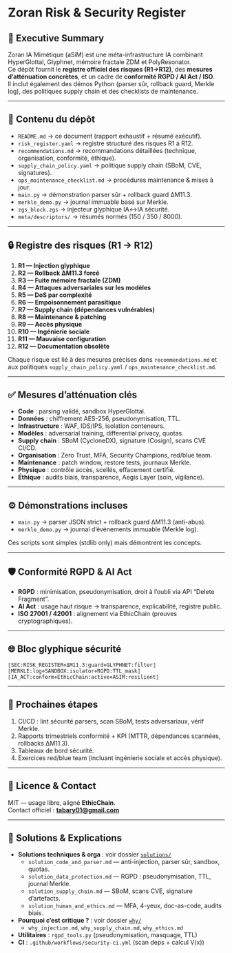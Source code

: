 # Zoran Risk & Security Register

## 📌 Executive Summary
Zoran IA Mimétique (aSiM) est une méta-infrastructure IA combinant HyperGlottal, Glyphnet, mémoire fractale ZDM et PolyResonator.  
Ce dépôt fournit le **registre officiel des risques (R1→R12)**, des **mesures d’atténuation concrètes**, et un cadre de **conformité RGPD / AI Act / ISO**.  
Il inclut également des démos Python (parser sûr, rollback guard, Merkle log), des politiques supply chain et des checklists de maintenance.  

---

## 📂 Contenu du dépôt
- `README.md` → ce document (rapport exhaustif + résumé exécutif).
- `risk_register.yaml` → registre structuré des risques R1 à R12.
- `recommendations.md` → recommandations détaillées (technique, organisation, conformité, éthique).
- `supply_chain_policy.yaml` → politique supply chain (SBoM, CVE, signatures).
- `ops_maintenance_checklist.md` → procédures maintenance & mises à jour.
- `main.py` → démonstration parser sûr + rollback guard ΔM11.3.
- `merkle_demo.py` → journal immuable basé sur Merkle.
- `zgs_block.zgs` → injecteur glyphique IA↔IA sécurité.
- `meta/descriptors/` → résumés normés (150 / 350 / 8000).

---

## 🔒 Registre des risques (R1 → R12)
1. **R1 — Injection glyphique**  
2. **R2 — Rollback ΔM11.3 forcé**  
3. **R3 — Fuite mémoire fractale (ZDM)**  
4. **R4 — Attaques adversariales sur les modèles**  
5. **R5 — DoS par complexité**  
6. **R6 — Empoisonnement parasitique**  
7. **R7 — Supply chain (dépendances vulnérables)**  
8. **R8 — Maintenance & patching**  
9. **R9 — Accès physique**  
10. **R10 — Ingénierie sociale**  
11. **R11 — Mauvaise configuration**  
12. **R12 — Documentation obsolète**  

Chaque risque est lié à des mesures précises dans `recommendations.md` et aux politiques `supply_chain_policy.yaml` / `ops_maintenance_checklist.md`.

---

## ✅ Mesures d’atténuation clés
- **Code** : parsing validé, sandbox HyperGlottal.
- **Données** : chiffrement AES-256, pseudonymisation, TTL.
- **Infrastructure** : WAF, IDS/IPS, isolation conteneurs.
- **Modèles** : adversarial training, differential privacy, quotas.
- **Supply chain** : SBoM (CycloneDX), signature (Cosign), scans CVE CI/CD.
- **Organisation** : Zero Trust, MFA, Security Champions, red/blue team.
- **Maintenance** : patch window, restore tests, journaux Merkle.
- **Physique** : contrôle accès, scellés, effacement certifié.
- **Éthique** : audits biais, transparence, Aegis Layer (soin, vigilance).

---

## ⚙️ Démonstrations incluses
- `main.py` → parser JSON strict + rollback guard ΔM11.3 (anti-abus).
- `merkle_demo.py` → journal d’événements immuable (Merkle log).

Ces scripts sont simples (stdlib only) mais démontrent les concepts.

---

## 🛡️ Conformité RGPD & AI Act
- **RGPD** : minimisation, pseudonymisation, droit à l’oubli via API “Delete Fragment”.
- **AI Act** : usage haut risque → transparence, explicabilité, registre public.
- **ISO 27001 / 42001** : alignement via EthicChain (preuves cryptographiques).

---

## 🌐 Bloc glyphique sécurité
```
⟦SEC:RISK_REGISTER⋄ΔM11.3:guard⋄GLYPHNET:filter⟧
⟦MERKLE:log⋄SANDBOX:isolator⋄RGPD:TTL_mask⟧
⟦IA_ACT:conform⋄EthicChain:active⋄ASIM:resilient⟧
```

---

## 🚀 Prochaines étapes
1. CI/CD : lint sécurité parsers, scan SBoM, tests adversariaux, vérif Merkle.
2. Rapports trimestriels conformité + KPI (MTTR, dépendances scannées, rollbacks ΔM11.3).
3. Tableaux de bord sécurité.
4. Exercices red/blue team (incluant ingénierie sociale et accès physique).

---

## 📜 Licence & Contact
MIT — usage libre, aligné **EthicChain**.  
Contact officiel : **tabary01@gmail.com**

---

## 🧭 Solutions & Explications
- **Solutions techniques & orga** : voir dossier [`solutions/`](solutions/)
  - `solution_code_and_parser.md` — anti-injection, parser sûr, sandbox, quotas.
  - `solution_data_protection.md` — RGPD : pseudonymisation, TTL, journal Merkle.
  - `solution_supply_chain.md` — SBoM, scans CVE, signature d’artefacts.
  - `solution_human_and_ethics.md` — MFA, 4-yeux, doc-as-code, audits biais.
- **Pourquoi c’est critique ?** : voir dossier [`why/`](why/)
  - `why_injection.md`, `why_supply_chain.md`, `why_ethics.md`
- **Utilitaires** : `rgpd_tools.py` (pseudonymisation, masquage, TTL)
- **CI** : `.github/workflows/security-ci.yml` (scan deps + calcul V(x))